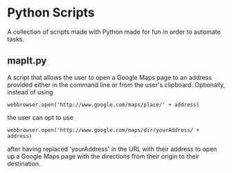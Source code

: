 # Python Scripts

A collection of scripts made with Python made for fun in order to automate tasks.

## mapIt.py

A script that allows the user to open a Google Maps page to an address provided either in the command line or from the user's clipboard. 
Optionally, instead of using

```
webbrowser.open('http://www.google.com/maps/place/' + address)
```

the user can opt to use 

```
webbrowser.open('http://www.google.com/maps/dir/yourAddress/ + address)
```

after having replaced 'yourAddress' in the URL with their address to open up a Google Maps page with the directions from their origin to their destination.